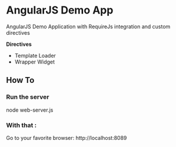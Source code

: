 AngularJS Demo App
=====================

<p>AngularJS Demo Application with RequireJs integration and custom directives</p>

<strong>Directives</strong>

* Template Loader
* Wrapper Widget


## How To

### Run the server

node web-server.js

### With that :

Go to your favorite browser: http://localhost:8089